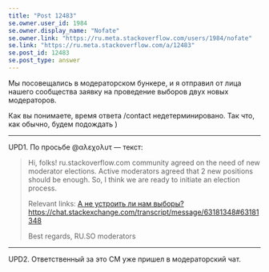 ```yaml
---
title: "Post 12483"
se.owner.user_id: 1984
se.owner.display_name: "Nofate"
se.owner.link: "https://ru.meta.stackoverflow.com/users/1984/nofate"
se.link: "https://ru.meta.stackoverflow.com/a/12483"
se.post_id: 12483
se.post_type: answer
---
```

<p>Мы посовещались в модераторском бункере, и я отправил от лица нашего сообщества заявку на проведение выборов двух новых модераторов.</p>
<p>Как вы понимаете, время ответа /contact недетерминировано. Так что, как обычно, будем подождать )</p>
<hr />
<p>UPD1. По просьбе @αλεχολυτ — текст:</p>
<blockquote>
<p>Hi, folks!
ru.stackoverflow.com community agreed on the need of new moderator elections.
Active moderators agreed that 2 new positions should be enough.
So, I think we are ready to initiate an election process.</p>
<p>Relevant links:
<a href="https://ru.meta.stackoverflow.com/q/12418/1984">А не устроить ли нам выборы?</a>
<a href="https://chat.stackexchange.com/transcript/message/63181348#63181348">https://chat.stackexchange.com/transcript/message/63181348#63181348</a></p>
<p>Best regards,
RU.SO moderators</p>
</blockquote>
<hr />
<p>UPD2. Ответственный за это CM уже пришел в модераторский чат.</p>
